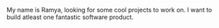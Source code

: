 
My name is Ramya, looking for some cool projects to work on. I want to build atleast one fantastic software product.
